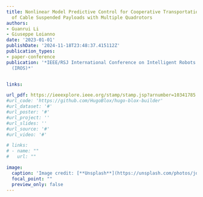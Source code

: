 ```yaml
---
title: Nonlinear Model Predictive Control for Cooperative Transportation and Manipulation
  of Cable Suspended Payloads with Multiple Quadrotors
authors:
- Guanrui Li
- Giuseppe Loianno
date: '2023-01-01'
publishDate: '2024-11-18T23:48:37.415112Z'
publication_types:
- paper-conference
publication: '*IEEE/RSJ International Conference on Intelligent Robots and Systems
  (IROS)*'


links:

url_pdf: https://ieeexplore.ieee.org/stamp/stamp.jsp?arnumber=10341785
#url_code: 'https://github.com/HugoBlox/hugo-blox-builder'
#url_dataset: '#'
#url_poster: '#'
#url_project: ''
#url_slides: ''
#url_source: '#'
#url_video: '#'

# links:
# - name: ""
#   url: ""

image:
  caption: 'Image credit: [**Unsplash**](https://unsplash.com/photos/jdD8gXaTZsc)'
  focal_point: ""
  preview_only: false
---
```

